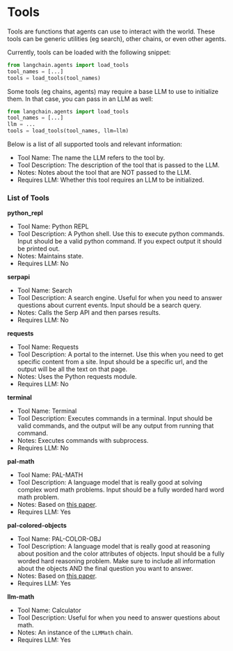 # Tools

Tools are functions that agents can use to interact with the world.
These tools can be generic utilities (eg search), other chains, or even other agents.

Currently, tools can be loaded with the following snippet:

```python
from langchain.agents import load_tools
tool_names = [...]
tools = load_tools(tool_names)
```

Some tools (eg chains, agents) may require a base LLM to use to initialize them.
In that case, you can pass in an LLM as well:

```python
from langchain.agents import load_tools
tool_names = [...]
llm = ...
tools = load_tools(tool_names, llm=llm)
```

Below is a list of all supported tools and relevant information:
- Tool Name: The name the LLM refers to the tool by.
- Tool Description: The description of the tool that is passed to the LLM.
- Notes: Notes about the tool that are NOT passed to the LLM.
- Requires LLM: Whether this tool requires an LLM to be initialized.

### List of Tools

**python_repl**
- Tool Name: Python REPL
- Tool Description: A Python shell. Use this to execute python commands. Input should be a valid python command. If you expect output it should be printed out.
- Notes: Maintains state.
- Requires LLM: No


**serpapi**
- Tool Name: Search
- Tool Description: A search engine. Useful for when you need to answer questions about current events. Input should be a search query.
- Notes: Calls the Serp API and then parses results.
- Requires LLM: No

**requests**
- Tool Name: Requests
- Tool Description: A portal to the internet. Use this when you need to get specific content from a site. Input should be a specific url, and the output will be all the text on that page.
- Notes: Uses the Python requests module.
- Requires LLM: No

**terminal**
- Tool Name: Terminal
- Tool Description: Executes commands in a terminal. Input should be valid commands, and the output will be any output from running that command.
- Notes: Executes commands with subprocess.
- Requires LLM: No

**pal-math**
- Tool Name: PAL-MATH
- Tool Description: A language model that is really good at solving complex word math problems. Input should be a fully worded hard word math problem.
- Notes: Based on [this paper](https://arxiv.org/pdf/2211.10435.pdf).
- Requires LLM: Yes

**pal-colored-objects**
- Tool Name: PAL-COLOR-OBJ
- Tool Description: A language model that is really good at reasoning about position and the color attributes of objects. Input should be a fully worded hard reasoning problem. Make sure to include all information about the objects AND the final question you want to answer.
- Notes: Based on [this paper](https://arxiv.org/pdf/2211.10435.pdf).
- Requires LLM: Yes

**llm-math**
- Tool Name: Calculator
- Tool Description: Useful for when you need to answer questions about math.
- Notes: An instance of the `LLMMath` chain.
- Requires LLM: Yes